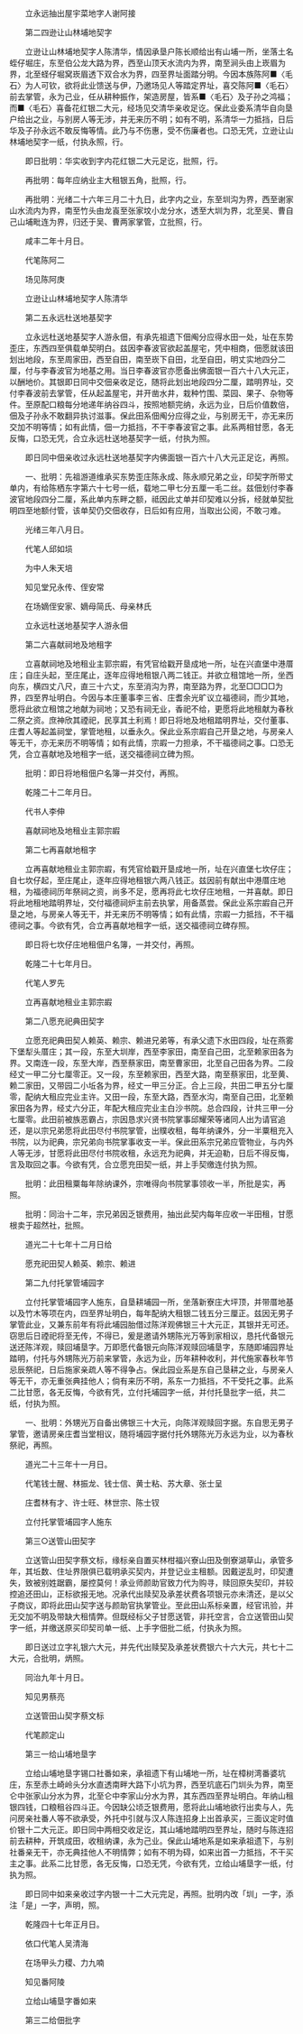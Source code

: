 <!-- { "loadSidebar": true } -->
　　立永远抽出屋宇菜地字人谢阿接 

　　第二四逊让山林埔地契字 

　　立逊让山林埔地契字人陈清华，情因承垦户陈长顺给出有山埔一所，坐落土名蛭仔堀庄，东至伯公龙大路为界，西至山顶天水流内为界，南至涧头由上崁眉为界，北至蛏仔堀窝崁眉透下双合水为界，四至界址面踏分明。今因本族陈阿■〈毛石〉为人可钦，欲将此业馈送与伊，乃邀场见人等踏定界址，喜交陈阿■〈毛石〉前去掌管，永为己业，任从耕种振作，架造房屋，皆系■〈毛石〉及子孙之鸿福；而■〈毛石〉喜备花红银二大元，经场见交清华亲收足讫。保此业委系清华自向垦户给出之业，与别房人等无涉，并无来历不明；如有不明，系清华一力抵挡，日后华及子孙永远不敢反悔等情。此乃与不伤惠，受不伤廉者也。口恐无凭，立逊让山林埔地契字一纸，付执永照，行。 

　　即日批明：华实收到字内花红银二大元足讫，批照，行。 

　　再批明：每年应纳业主大租银五角，批照，行。 

　　再批明：光绪二十六年三月二十九日，此字内之业，东至圳沟为界，西至谢家山水流内为界，南至竹头由龙崀至张家坟小龙分水，透至大圳为界，北至吴、曹自己山埔毗连为界，归还于吴、曹两家掌管，立批照，行。 

　　咸丰二年十月日。 

　　代笔陈阿二 

　　场见陈阿庚 

　　立逊让山林埔地契字人陈清华 

　　第二五永远杜送地基契字 

　　立永远杜送地基契字人游永佃，有承先祖遗下佃阄分应得水田一处，址在东势歪庄，东西四至俱载单契明白。兹因李春波官欲起盖屋宅，凭中相商，佃愿就该田划出地段，东至周家田，西至自田，南至崁下自田，北至自田，明丈实地四分二厘，付与李春波官为地基之用。当日李春波官亦愿备出佛面银一百六十八大元正，以酬地价。其银即日同中交佃亲收足讫，随将此划出地段四分二厘，踏明界址，交付李春波前去掌管，任从起盖屋宅，并开凿水井，栽种竹围、菜园、果子、杂物等件。至原配口粮每分地递年纳谷四斗，按照地额完纳，永远为业，日后价值数倍，佃及子孙永不敢翻异执讨滋事。保此田系佃阄分应得之业，与别房无干，亦无来历交加不明等情；如有此情，佃一力抵挡，不干李春波官之事。此系两相甘愿，各无反悔，口恐无凭，合立永远杜送地基契字一纸，付执为照。 

　　即日同中佃亲收过永远杜送地基契字内佛面银一百六十八大元正足讫，再照。 

　　一、批明：先祖游道维承买东势歪庄陈永成、陈永顺兄弟之业，印契字所带丈单内，有给陈栖东字第六十七号一纸，载地二甲七分五厘一毛二丝。兹佃划付李春波官地段四分二厘，系此单内东畔之额，祗因此丈单并印契难以分拆，经就单契批明四至地额付管，该单契仍交佃收存，日后如有应用，当取出公阅，不敢刁难。 

　　光绪三年八月日。 

　　代笔人邱如埙 

　　为中人朱天培 

　　知见堂兄永传、侄安常 

　　在场嫡侄安家、嫡母简氏、母亲林氏 

　　立永远杜送地基契字人游永佃 

　　第二六喜献祠地及地租字 

　　立喜献祠地及地租业主郭宗嘏，有凭官给戳开垦成地一所，址在兴直堡中港厝庄；自庄头起，至庄尾止，逐年应得地租银八两二钱正。并欲立租馆地一所，坐西向东，横四丈八尺，直三十六丈，东至消沟为界，南至路为界，北至□□□□为界，四至界址明白。今因与本庄董事李三省、庄耆余光旷议立福德祠，而少其地，愿将此欲立租馆之地献为祠地；又恐有祠无业，香祀不给，更愿将此地租献为春秋二祭之资。庶神欣其禋祀，民享其土利焉！即日将地及地租踏明界址，交付董事、庄耆人等起盖祠堂，掌管地租，以垂永久。保此业系宗嘏自己开垦之地，与房亲人等无干，亦无来历不明等情；如有此情，宗嘏一力担承，不干福德祠之事。口恐无凭，合立喜献地及地租字一纸，送交福德祠立碑为照。 

　　批明：即日将地租佃户名簿一并交付，再照。 

　　乾隆二十二年月日。 

　　代书人李伸 

　　喜献祠地及地租业主郭宗嘏 

　　第二七再喜献地租字 

　　立再喜献地租业主郭宗嘏，有凭官给戳开垦成地一所，址在兴直堡七坎仔庄；自七坎仔起，至庄尾止，逐年应得地租银六两八钱正。兹因前有献出中港厝庄地租，为福德祠历年祭祠之资，尚多不足，愿再将此七坎仔庄地租，一并喜献。即日将此地租地踏明界址，交付福德祠炉主前去执掌，用备蒸尝。保此业系宗嘏自己开垦之地，与房亲人等无干，并无来历不明等情；如有此情，宗嘏一力抵挡，不干福德祠之事。今欲有凭，合立再喜献地租字一纸，送交福德祠立碑存照。 

　　即日将七坎仔庄地租佃户名簿，一并交付，再照。 

　　乾隆二十七年月日。 

　　代笔人罗先 

　　立再喜献地租业主郭宗嘏 

　　第二八愿充祀典田契字 

　　立愿充祀典田契人赖英、赖宗、赖进兄弟等，有承父遗下水田四段，址在燕雾下堡犁头厝庄；其一段，东至大圳岸，西至李家田，南至自己田，北至赖家田各为界。又南连一段，东至大岸，西至蔡家田，南至曹家田，北至自己田各为界。二段经丈一甲二分七厘零正。又一段，东至赖家田，西至大路，南至蔡家田，北至黄、赖二家田，又带园二小坵各为界，经丈一甲三分正。合上三段，共田二甲五分七厘零，配纳大租应完业主许。又田一段，东至大路，西至水沟，南至自己田，北至赖家田各为界，经丈六分正，年配大租应完业主白沙书院。总合四段，计共三甲一分七厘零。此田前被族恶霸占，宗因恳求兴贤书院掌事邱耀荣等诸同人出为请官追还，是以宗兄弟愿将此田尽付书院掌管，出贌收租，每年纳课外，分一半粟租充入书院，以为祀典，宗兄弟向书院掌事收支一半。保此田系宗兄弟应管物业，与内外人等无涉，甘愿将此田尽付书院收租，永远充为祀典，并无迫勒，日后不得反悔，言及取回之事。今欲有凭，合立愿充田契一纸，并上手契缴连付执为照。 

　　批明：此田租粟每年除纳课外，宗唯得向书院掌事领收一半，所批是实，再照。 

　　批明：同治十二年，宗兄弟因乏银费用，抽出此契内每年应收一半田租，甘愿根卖于超然社，批照。 

　　道光二十七年十二月日给 

　　愿充祀田契人赖英、赖宗、赖进 

　　第二九付托掌管埔园字 

　　立付托掌管埔园字人施东，自垦耕埔园一所，坐落新寮庄大坪顶，并带厝地基以及竹木等项在内，四至界址明白，每年配纳大租银二钱五分三厘正。兹因无男子掌管此业，又兼东前年有将此埔园胎借过陈洋观佛银三十大元正，其银并无可还。窃思后日禋祀将至无传，不得已，爰是邀请外甥陈光万等到家相议，恳托代备银元送还陈洋观，赎回埔垦字。万即愿代备银元向陈洋观赎回埔垦字，东随即埔园界址踏明，付托与外甥陈光万前来掌管，永远为业，历年耕种收利，并代施家春秋年节忌辰祭祀，日后施家亲疏人等不得争占。保此园业系是东自己垦耕之业，与房亲人等无干，亦无重张典挂他人；倘有来历不明，系东一力抵挡，不干受托之事。此系二比甘愿，各无反悔，今欲有凭，立付托埔园字一纸，并付托垦批字一纸，共二纸，付执为照。 

　　一、批明：外甥光万自备出佛银三十大元，向陈洋观赎回字据。东自思无男子掌管，邀请房亲庄耆当堂相议，随将埔园字据付托外甥陈光万永远为业，以为春秋祭祀，再照。 

　　道光二十三年十一月日。 

　　代笔钱士醒、林振龙、钱士信、黄士粘、苏大章、张士呈 

　　庄耆林有才、许士旺、林世宗、陈士钗 

　　立付托掌管埔园字人施东 

　　第三○送管山田契字 

　　立送管山田契字蔡文标，缘标亲自置买林柑福兴寮山田及倒寮湖草山，承管多年，其坵数、住址界限俱已载明承买契内，并登记业主租额。因戴逆乱时，印契遭失，致被别姓踞霸，屡控莫何！承业师颜助官致力代为购寻，赎回原失契印，并较控追还田山，正标欲报无地。况承代出赎契及承差状费各项银元亦未清还，是以父子商议，即将此田山契字送与颜助官执掌管业。至此田山系标亲置，经官讯验，并无交加不明及带缺大租情弊。但既经标父子甘愿送管，非托空言，合立送管田山契字一纸，并缴送原买印契司单一纸、上手字佃批二纸，付执永为照。 

　　即日送过立字礼银六大元，并先代出赎契及承差状费银六十六大元，共七十二大元，合批明，炳照。 

　　同治九年十月日。 

　　知见男蔡亮 

　　立送管田山契字蔡文标 

　　代笔颜定山 

　　第三一给山埔地垦字 

　　立给山埔地垦字锡口社番如来，承祖遗下有山埔地一所，址在樟树湾番婆坑庄，东至赤土崎岭头分水直透南畔大路下小坑为界，西至坑底石门圳头为界，南至仑中张家山分水为界，北至仑中李家山分水为界，其东西四至界址明白。年纳山租银四钱，口粮租谷四斗正。今因缺公顷乏银费用，愿将此山埔地欲行出卖与人，先问房亲社番人等不欲承受，外托中引就与汉人陈连招身上出首承买，三面议定时值价银十二大元正。即日同中两相交收足讫，其山埔地踏明四至界址，随时与陈连招前去耕种，开筑成田，收租纳课，永为己业。保此山埔地系是如来承祖遗下，与别社番亲无干，亦无典挂他人不明情弊；如有不明为碍，如来出首一力抵挡，不干买主之事。此系二比甘愿，各无反悔，口恐无凭，今欲有凭，立给山埔垦字一纸，付执为照。 

　　即日同中如来亲收过字内银一十二大元完足，再照。批明内改「圳」一字，添注「是」一字，声明，照。 

　　乾隆四十七年正月日。 

　　依口代笔人吴清海 

　　在场甲头力稷、力九喃 

　　知见番阿陵 

　　立给山埔垦字番如来 

　　第三二给佃批字 

